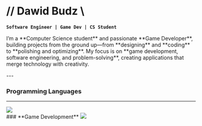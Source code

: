 # // Dawid Budz \\

**`Software Engineer | Game Dev | CS Student`**

<p>I’m a **Computer Science student** and passionate **Game Developer**, building projects from the ground up—from **designing** and **coding** to **polishing and optimizing**. My focus is on **game development, software engineering, and problem-solving**, creating applications that merge technology with creativity.</p>
---

### **Programming Languages**

---
<img src="https://skillicons.dev/icons?i=cpp,c,python,java" />
<br />
### **Game Development**
<img src="https://skillicons.dev/icons?i=unity,unreal,godot" />

